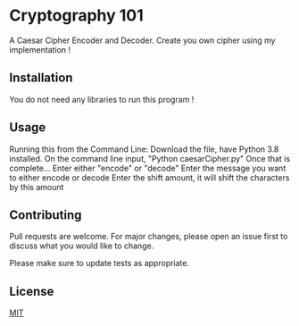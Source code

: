 # Cryptography 101
A Caesar Cipher Encoder and Decoder. Create you own cipher using my implementation !

## Installation

You do not need any libraries to run this program !

## Usage
Running this from the Command Line:
Download the file, have Python 3.8 installed.
On the command line input, "Python caesarCipher.py"
Once that is complete...
Enter either "encode" or "decode" 
Enter the message you want to either encode or decode
Enter the shift amount, it will shift the characters by this amount

## Contributing
Pull requests are welcome. For major changes, please open an issue first to discuss what you would like to change.

Please make sure to update tests as appropriate.

## License
[MIT](https://choosealicense.com/licenses/mit/)
